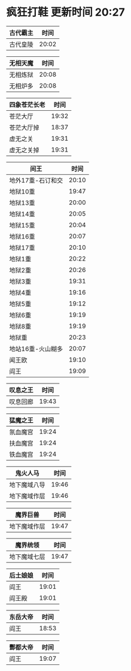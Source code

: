 # 疯狂打鞋 更新时间 20:27

| 古代霸主   | 时间    |
|--------|-------|
| 古代皇陵 | 20:02 |

| 无相天魔   | 时间    |
|--------|-------|
| 无相炼狱 | 20:08 |
| 无相炉多 | 20:08 |

| 四象苍茫长老   | 时间    |
|--------|-------|
| 苍茫大厅 | 19:32 |
| 苍茫大厅掉 | 18:37 |
| 虚无之关 | 19:31 |
| 虚无之关掉 | 19:31 |

| 间王   | 时间    |
|--------|-------|
| 地外17重-石订和交 | 20:10 |
| 地狱10重 | 19:47 |
| 地狱13重 | 20:00 |
| 地狱14重 | 20:05 |
| 地狱15重 | 20:04 |
| 地狱16重 | 20:07 |
| 地狱17重 | 20:10 |
| 地狱1重 | 20:22 |
| 地狱2重 | 20:26 |
| 地狱3重 | 19:31 |
| 地狱4重 | 19:16 |
| 地狱5重 | 19:12 |
| 地狱6重 | 19:19 |
| 地狱8重 | 19:19 |
| 地狱重 | 20:23 |
| 地站16重-火山糊多 | 20:07 |
| 闻王欧 | 19:10 |
| 阎王 | 19:09 |

| 叹息之王   | 时间    |
|--------|-------|
| 叹息回廊 | 19:43 |

| 猛魔之王   | 时间    |
|--------|-------|
| 氛血魔宫 | 19:24 |
| 扶血魔宫 | 19:24 |
| 铁血魔宫 | 19:24 |

| 鬼火人马   | 时间    |
|--------|-------|
| 地下魔域八导 | 19:46 |
| 地下魔域作层 | 19:46 |

| 魔界巨兽   | 时间    |
|--------|-------|
| 地下魔域作层 | 19:47 |

| 魔界统领   | 时间    |
|--------|-------|
| 地下魔域七层 | 19:47 |

| 后土娘娘   | 时间    |
|--------|-------|
| 阎王 | 19:01 |
| 阎王殿 | 19:01 |

| 东岳大帝   | 时间    |
|--------|-------|
| 阎王 | 18:53 |

| 酆都大帝   | 时间    |
|--------|-------|
| 阎王 | 19:07 |